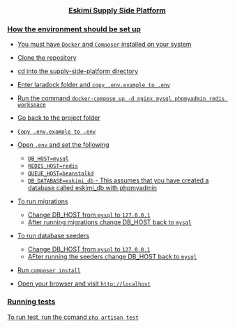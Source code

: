 <h3 align="center"><a href="" target="_blank">Eskimi Supply Side Platform</h3>

### How the environment should be set up

- You must have `Docker` and `Composer` installed on your system
- Clone the repository
- cd into the supply-side-platform directory
- Enter laradock folder and `copy .env.example to .env`
- Run the command `docker-compose up -d nginx mysql phpmyadmin redis workspace`
- Go back to the project folder
- `Copy .env.example to .env`
- Open `.env` and set the following 
    - `DB_HOST=mysql`
    - `REDIS_HOST=redis`
    - `QUEUE_HOST=beanstalkd`
    - `DB_DATABASE=eskimi_db` - This assumes that you have created a database called eskimi_db with phpmyadmin

- To run migrations
    - Change DB_HOST from `mysql` to `127.0.0.1`
    - After running migrations change DB_HOST back to `mysql`

- To run database seeders
    - Change DB_HOST from `mysql` to `127.0.0.1`
    - AFter running the seeders change DB_HOST back to `mysql`

- Run `composer install`
- Open your browser and visit `http://localhost`  

### Running tests

To run test, run the comand `php artisan test`
